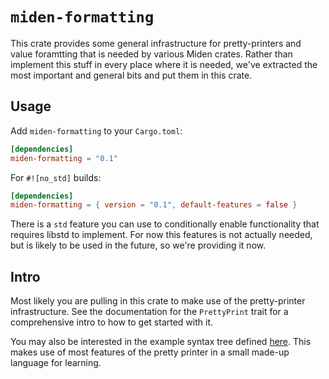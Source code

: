# `miden-formatting`

This crate provides some general infrastructure for pretty-printers and value foramtting that is needed by various Miden crates. Rather than implement this
stuff in every place where it is needed, we've extracted the most important and general bits and put them in this crate.

## Usage

Add `miden-formatting` to your `Cargo.toml`:

```toml
[dependencies]
miden-formatting = "0.1"
```

For `#![no_std]` builds:

```toml
[dependencies]
miden-formatting = { version = "0.1", default-features = false }
```

There is a `std` feature you can use to conditionally enable functionality that requires libstd to implement. For now this features is not actually needed, but is likely to be used in the future, so we're providing it now.

## Intro

Most likely you are pulling in this crate to make use of the pretty-printer infrastructure. See the documentation for the `PrettyPrint` trait for a comprehensive intro to how to get started with it.

You may also be interested in the example syntax tree defined [here](./formatting/src/prettier/tests.rs). This makes use of most features of the pretty printer in a small made-up language for learning.
